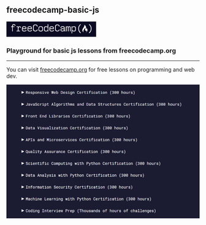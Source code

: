 ## freecodecamp-basic-js
![Logo](/img/freecodecamp-logo.png)
### Playground for basic js lessons from freecodecamp.org
----

You can visit [freecodecamp.org](freecodecamp.org) for free lessons on programming and web dev.

![Lessons](/img/lectures.png)